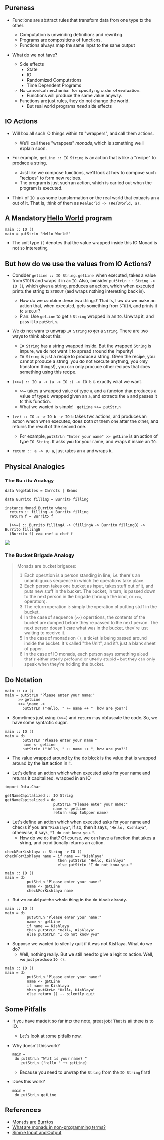 ## Pureness

* Functions are abstract rules that transform data from one type to the other.
  * Computation is unwinding definitions and rewriting.
  * Programs are compositions of functions.
  * Functions always map the same input to the same output

* What do we not have?
  * Side effects
    * State
    * IO
    * Randomized Computations
    * Time Dependent Programs
  * No canonical mechanism for specifying order of evaluation.
    * Functions will produce the same value anyway.
  * Functions are just rules, they do not change the world.
    * But real world programs _need_ side effects

## IO Actions

* Will box all such IO things within `IO` "wrappers", and call them actions.
  * We'll call these "wrappers" _monads_, which is something we'll explain soon.

* For example, `getLine :: IO String` is an action that is like a "recipe" to produce a string.
  * Just like we compose functions, we'll look at how to compose such "recipes" to form new recipes.
  * The program is just such an action, which is carried out when the program is executed.

* Think of `IO a` as some transformation on the real world that extracts an `a` out of it. That is, think of them as `RealWorld -> (RealWorld, a)`.

## A Mandatory [Hello World](https://en.wikipedia.org/wiki/%22Hello,_World!%22_program) program

```
main :: IO ()
main = putStrLn "Hello World!"
```

* The unit type `()` denotes that the value wrapped inside this IO Monad is not so interesting.

## But how do we use the values from IO Actions?

* Consider `getLine :: IO String`. `getLine`, when executed, takes a value from `STDIN` and wraps it in an `IO`. Also, consider `putStrLn :: String -> IO ()`, which given a string, produces an action, which when executed prints the string to `STDOUT` (and wraps nothing interesting back in).
  * How do we combine these two things? That is, how do we make an action that, when executed, gets something from `STDIN`, and prints it to `STDOUT`?
  * Plan: Use `getLine` to get a `String` wrapped in an `IO`. Unwrap it, and pass it to `putStrLn`.

* We do not want to unwrap `IO String` to get a `String`. There are two ways to think about this:
  * `IO String` has a string wrapped inside. But the wrapped `String` is impure, we do not want it to spread around the impurity!
  * `IO String` is just a recipe to produce a string. Given the recipe, you cannot produce a string (you do not execute anything, you only transform things!), you can only produce other recipes that does something using this recipe.

* `(>>=) :: IO a -> (a -> IO b) -> IO b` is exactly what we want.
  * `>>=` takes a wrapped value of type `a`, and a function that produces a value of type `b` wrapped given an `a`, and extracts the `a` and passes it to this function.
  * What we wanted is simple! ` getLine >>= putStrLn`

* `(>>) :: IO a -> IO b -> IO b` takes two actions, and produces an action which when executed, does both of them one after the other, and returns the result of the second one.
  * For example, `putStrLn "Enter your name" >> getLine` is an action of type `IO String`. It asks you for your name, and wraps it inside an `IO`.

* `return :: a -> IO a`, just takes an `a` and wraps it.

## Physical Analogies

### The Burrito Analogy

```
data Vegetables = Carrots | Beans

data Burrito filling = Burrito filling

instance Monad Burrito where
  return :: filling -> Burrito filling
  return f = Burrito f

  (>>=) :: Burrito fillingA -> (fillingA -> Burrito fillingB) -> Burrito fillingB
  (Burrito f) >>= chef = chef f
```

![](http://chrisdone.com/images/comics/monads_are_burritos.png)

### The Bucket Brigade Analogy

> Monads are bucket brigades:
>
> 1. Each operation is a person standing in line; i.e. there's an unambiguous sequence in which the operations take place.
> 2. Each person takes one bucket as input, takes stuff out of it, and puts new stuff in the bucket. The bucket, in turn, is passed down to the next person in the brigade (through the bind, or `>>=`, operation).
> 3. The return operation is simply the operation of putting stuff in the bucket.
> 4. In the case of sequence (``>>``) operations, the contents of the bucket are dumped before they're passed to the next person. The next person doesn't care what was in the bucket, they're just waiting to receive it.
> 5. In the case of monads on ``()``, a ticket is being passed around inside the bucket. It's called "the Unit", and it's just a blank sheet of paper.
> 6. In the case of IO monads, each person says something aloud that's either utterly profound or utterly stupid – but they can only speak when they're holding the bucket.

## Do Notation

```
main :: IO ()
main = putStrLn "Please enter your name:"
      >> getLine
      >>= \name ->
        putStrLn ("Hello, " ++ name ++ ", how are you?")

```

* Sometimes just using `(>>=)` and `return` may obfuscate the code. So, we have some syntactic sugar.

```
main :: IO ()
main = do
        putStrLn "Please enter your name:"
        name <- getLine
        putStrLn ("Hello, " ++ name ++ ", how are you?")
```

* The value wrapped around by the do block is the value that is wrapped around by the last action in it.

* Let's define an action which when executed asks for your name and returns it capitalized, wrapped in an IO

```
import Data.Char

getNameCapitalized :: IO String
getNameCapitalized = do
                      putStrLn "Please enter your name:"
                      name <- getLine
                      return (map toUpper name)
```

* Let's define an action which when executed asks for your name and checks if you are `"Kishlaya"`, if so, then it says, `"Hello, Kishlaya"`, otherwise, it says, `"I do not know you."`.
  * How do we do that? Of course, we can have a function that takes a string, and conditionally returns an action.

```
checkForKishlaya :: String -> IO ()
checkForKishlaya name = if name == "Kishlaya"
                        then putStrLn "Hello, Kishlaya"
                        else putStrLn "I do not know you."

main :: IO ()
main = do
          putStrLn "Please enter your name:"
          name <- getLine
          checkForKishlaya name
```

* But we could put the whole thing in the do block already.

```
main :: IO ()
main = do
          putStrLn "Please enter your name:"
          name <- getLine
          if name == Kishlaya
          then putStrLn "Hello, Kishlaya"
          else putStrLn "I do not know you"
```

* Suppose we wanted to silently quit if it was not Kishlaya. What do we do?
  * Well, nothing really. But we still need to give a legit `IO` action. Well, we just produce `IO ()`.

```
main :: IO ()
main = do
          putStrLn "Please enter your name:"
          name <- getLine
          if name == Kishlaya
          then putStrLn "Hello, Kishlaya"
          else return () -- silently quit
```

## Some Pitfalls

* If you have made it so far into the note, great job! That is all there is to IO.
  * Let's look at some pitfalls now.

* Why doesn't this work?
  ```
  main =
   do putStrLn "What is your name? "
      putStrLn ("Hello " ++ getLine)
  ```
  * Because you need to unwrap the `String` from the `IO String` first!

* Does this work?
  ```
  main =
   do putStrLn getLine
  ```



## References

* [Monads are Burritos](http://chrisdone.com/images/comics/monads_are_burritos.png)
* [What are monads in non-programming terms?](https://stackoverflow.com/questions/3261729/monad-in-non-programming-terms)
* [Simple Input and Output](https://en.wikibooks.org/wiki/Haskell/Simple_input_and_output)
